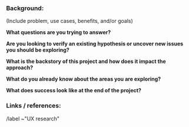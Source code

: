 ### Background:

(Include problem, use cases, benefits, and/or goals)

**What questions are you trying to answer?**

**Are you looking to verify an existing hypothesis or uncover new issues you should be exploring?**

**What is the backstory of this project and how does it impact the approach?**

**What do you already know about the areas you are exploring?**

**What does success look like at the end of the project?**

### Links / references:

/label ~"UX research"